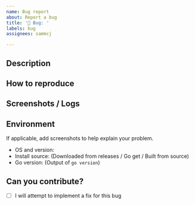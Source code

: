 ```yaml
---
name: Bug report
about: Report a bug
title: '🐞 Bug: '
labels: bug
assignees: sammcj

---
```


<!-- If you're able to contribute a fix, please consider opening a pull request instead of an issue. -->

## Description

<!-- A clear and concise description of what the bug is. -->

## How to reproduce

<!-- A clear and concise description of what you did to reproduce the bug. -->

## Screenshots / Logs

<!-- If applicable, add screenshots to help explain your problem. -->

## Environment

If applicable, add screenshots to help explain your problem.

- OS and version:
- Install source: (Downloaded from releases / Go get / Built from source)
- Go version: (Output of `go version`)

## Can you contribute?

- [ ] I will attempt to implement a fix for this bug

<!-- It's ok if not, but it's always great to have contributors! -->
